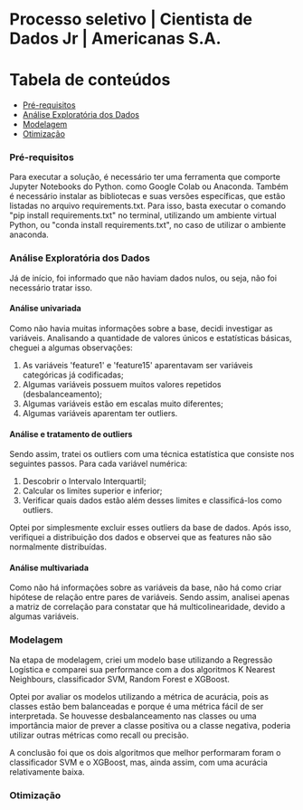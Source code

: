<h1> Processo seletivo | Cientista de Dados Jr | Americanas S.A. </h1>

Tabela de conteúdos
=================
<!--ts-->
   * [Pré-requisitos](#pre-requisitos)
   * [Análise Exploratória dos Dados](#analise-exploratoria)
   * [Modelagem](#modelagem)
   * [Otimização](#otimizacao)
<!--te-->

### Pré-requisitos
Para executar a solução, é necessário ter uma ferramenta que comporte Jupyter Notebooks do Python. como Google Colab ou Anaconda. Também é necessário instalar as bibliotecas e suas versões específicas, que estão listadas no arquivo requirements.txt. Para isso, basta executar o comando "pip install requirements.txt" no terminal, utilizando um ambiente virtual Python, ou "conda install requirements.txt", no caso de utilizar o ambiente anaconda.

### Análise Exploratória dos Dados
Já de início, foi informado que não haviam dados nulos, ou seja, não foi necessário tratar isso.

#### Análise univariada
Como não havia muitas informações sobre a base, decidi investigar as variáveis. Analisando a quantidade de valores únicos e estatísticas básicas, cheguei a algumas observações:

1. As variáveis 'feature1' e 'feature15' aparentavam ser variáveis categóricas já codificadas;
2. Algumas variáveis possuem muitos valores repetidos (desbalanceamento);
3. Algumas variáveis estão em escalas muito diferentes;
4. Algumas variáveis aparentam ter outliers.

#### Análise e tratamento de outliers
Sendo assim, tratei os outliers com uma técnica estatística que consiste nos seguintes passos. Para cada variável numérica:
1. Descobrir o Intervalo Interquartil;
2. Calcular os limites superior e inferior;
3. Verificar quais dados estão além desses limites e classificá-los como outliers.

Optei por simplesmente excluir esses outliers da base de dados. Após isso, verifiquei a distribuição dos dados e observei que as features não são normalmente distribuídas.

#### Análise multivariada
Como não há informações sobre as variáveis da base, não há como criar hipótese de relação entre pares de variáveis. Sendo assim, analisei apenas a matriz de correlação para constatar que há multicolinearidade, devido a algumas variáveis.

### Modelagem
Na etapa de modelagem, criei um modelo base utilizando a Regressão Logística e comparei sua performance com a dos algoritmos K Nearest Neighbours, classificador SVM, Random Forest e XGBoost.

Optei por avaliar os modelos utilizando a métrica de acurácia, pois as classes estão bem balanceadas e porque é uma métrica fácil de ser interpretada. Se houvesse desbalanceamento nas classes ou uma importância maior de prever a classe positiva ou a classe negativa, poderia utilizar outras métricas como recall ou precisão.

A conclusão foi que os dois algoritmos que melhor performaram foram o classificador SVM e o XGBoost, mas, ainda assim, com uma acurácia relativamente baixa.

### Otimização
